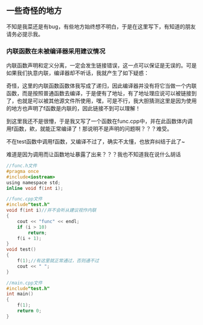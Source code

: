 ## 一些奇怪的地方

不知是我菜还是有bug，有些地方始终想不明白，于是在这里写下，有知道的朋友请务必提示我。



### 内联函数在未被编译器采用建议情况

内联函数声明和定义分离，一定会发生链接错误，这一点可以保证是无误的。可是如果我们执意内联，编译器却不听话，我就产生了如下疑惑：

奇怪，这里的内联函数函数体我写成了递归，因此编译器并没有将它当做一个内联函数，而是按照普通函数去编译，于是便有了地址，有了地址理应说可以被链接到了，也就是可以被其他源文件所使用，嘿，可是不行，我大胆猜测这里是因为使用的地方也声明了f函数是内联的，因此链接不到可以理解！

到这里我还不是很懵，于是我又写了一个函数在func.cpp中，并在此函数体内调用f函数，欸，就能正常编译了！那说明不是声明的问题啊？？？难受。

不在test函数中调用f函数，又编译不过了，确实不太懂，也放弃纠结于此了~

难道是因为调用而让函数地址暴露了出来？？？我也不知道我在说什么胡话

```c
//func.h文件
#pragma once
#include<iostream>
using namespace std;
inline void f(int i);

//func.cpp文件
#include"test.h"
void f(int i)//并不会听从建议视作内联
{
	cout << "func" << endl;
	if (i > 10)
		return;
	f(i + 1);
}
void test()
{
	f(1);//有这里就正常通过，否则通不过
	cout << " ";
}

//main.cpp文件
#include"test.h"
int main()
{
	f(1);
	return 0;
}
```

